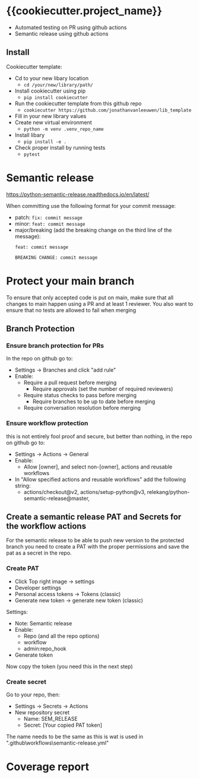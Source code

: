 # {{cookiecutter.project_name}}
* Automated testing on PR using github actions
* Semantic release using github actions

## Install
Cookiecutter template:
* Cd to your new libary location
  * `cd /your/new/library/path/`
* Install cookiecutter using pip
  * `pip install cookiecutter`
* Run the cookiecutter template from this github repo
  * `cookiecutter https://github.com/jonathanvanleeuwen/lib_template`
* Fill in your new library values
* Create new virtual environment
  *  `python -m venv .venv_repo_name`
* Install libary
  *  `pip install -e .`
* Check proper install by running tests
  * `pytest`

# Semantic release
https://python-semantic-release.readthedocs.io/en/latest/

When committing use the following format for your commit message:
* patch:
  `fix: commit message`
* minor:
  `feat: commit message`
* major/breaking (add the breaking change on the third  line of the message):
    ```
    feat: commit message

    BREAKING CHANGE: commit message
    ```


# Protect your main branch
To ensure that only accepted code is put on main, make sure that all changes to main happen using a PR and at least 1
reviewer.
You also want to ensure that no tests are allowed to fail when merging

## Branch Protection
### Ensure branch protection for PRs
In the repo on github go to:
* Settings -> Branches and click "add rule"
* Enable:
  * Require a pull request before merging
    * Require approvals (set the number of required reviewers)
  * Require status checks to pass before merging
    * Require branches to be up to date before merging
  * Require conversation resolution before merging

### Ensure workflow protection
this is not entirely fool proof and secure, but better than nothing, in the repo on github go to:
* Settings -> Actions -> General
* Enable:
  * Allow [owner], and select non-[owner], actions and reusable workflows
* In "Allow specified actions and reusable workflows" add the following string:
  * actions/checkout@v2,
actions/setup-python@v3,
relekang/python-semantic-release@master,

## Create a semantic release PAT and Secrets for the workflow actions
For the semantic release to be able to push new version to the protected branch you need to
create a PAT with the proper permissions and save the pat as a secret in the repo.

### Create PAT
* Click Top right image -> settings
* Developer settings
* Personal access tokens -> Tokens (classic)
* Generate new token -> generate new token (classic)

Settings:
* Note: Semantic release
* Enable:
  * Repo (and all the repo options)
  * workflow
  * admin:repo_hook
* Generate token

Now copy the token (you need this in the next step)

### Create secret
Go to your repo, then:
* Settings -> Secrets -> Actions
* New repository secret
  * Name: SEM_RELEASE
  * Secret: [Your copied PAT token]

The name needs to be the same as this is wat is used in ".github\workflows\semantic-release.yml"


# Coverage report
<!-- Pytest Coverage Comment:Begin -->
<!-- Pytest Coverage Comment:End -->